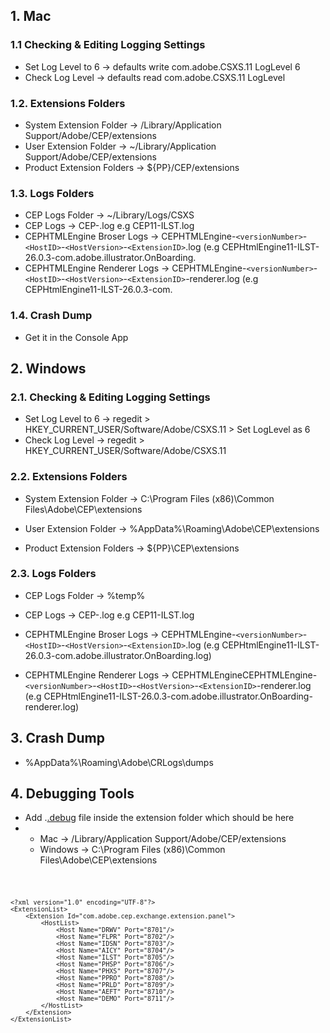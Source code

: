 ## 1. Mac

### 1.1 Checking & Editing Logging Settings

 - Set Log Level to 6 → defaults write com.adobe.CSXS.11 LogLevel 6
 - Check Log Level → defaults read com.adobe.CSXS.11 LogLevel

### 1.2. Extensions Folders

 - System Extension Folder → /Library/Application
   Support/Adobe/CEP/extensions
 - User Extension Folder → ~/Library/Application   
   Support/Adobe/CEP/extensions
 - Product Extension Folders → ${PP}/CEP/extensions

### 1.3. Logs Folders

 - CEP Logs Folder → ~/Library/Logs/CSXS
 - CEP Logs → CEP<Version Number>-<Product ID>.log e.g CEP11-ILST.log
 - CEPHTMLEngine Broser Logs → CEPHTMLEngine-`<versionNumber>`-`<HostID>`-`<HostVersion>`-`<ExtensionID>`.log (e.g
   CEPHtmlEngine11-ILST-26.0.3-com.adobe.illustrator.OnBoarding.
 - CEPHTMLEngine Renderer Logs → CEPHTMLEngine-`<versionNumber>`-`<HostID>`-`<HostVersion>`-`<ExtensionID>`-renderer.log
   (e.g CEPHtmlEngine11-ILST-26.0.3-com. 
   
### 1.4. Crash Dump
 - Get it in the Console App

## 2. Windows

### 2.1. Checking & Editing Logging Settings

 - Set Log Level to 6 → regedit >
   HKEY_CURRENT_USER/Software/Adobe/CSXS.11 > Set LogLevel as 6
 - Check Log Level → regedit > HKEY_CURRENT_USER/Software/Adobe/CSXS.11

### 2.2. Extensions Folders

 - System Extension Folder → C:\Program Files (x86)\Common
   Files\Adobe\CEP\extensions

- User Extension Folder → %AppData%\Roaming\Adobe\CEP\extensions

- Product Extension Folders → ${PP}\CEP\extensions

### 2.3. Logs Folders

- CEP Logs Folder → %temp%

- CEP Logs → CEP<Version Number>-<Product ID>.log e.g CEP11-ILST.log

- CEPHTMLEngine Broser Logs → CEPHTMLEngine-`<versionNumber>`-`<HostID>`-`<HostVersion>`-`<ExtensionID>`.log (e.g CEPHtmlEngine11-ILST-26.0.3-com.adobe.illustrator.OnBoarding.log)

- CEPHTMLEngine Renderer Logs → CEPHTMLEngineCEPHTMLEngine-`<versionNumber>`-`<HostID>`-`<HostVersion>`-`<ExtensionID>`-renderer.log (e.g CEPHtmlEngine11-ILST-26.0.3-com.adobe.illustrator.OnBoarding-renderer.log)

  

## 3. Crash Dump

 - %AppData%\Roaming\Adobe\CRLogs\dumps

## 4. Debugging Tools

- Add .[.debug](./.debug) file inside the extension folder which should be here 
- - Mac → /Library/Application
   Support/Adobe/CEP/extensions
   - Windows →  C:\Program Files (x86)\Common
   Files\Adobe\CEP\extensions
   
<Code> 

    <?xml version="1.0" encoding="UTF-8"?> 
    <ExtensionList>
        <Extension Id="com.adobe.cep.exchange.extension.panel">
            <HostList>
            	<Host Name="DRWV" Port="8701"/>
                <Host Name="FLPR" Port="8702"/>
                <Host Name="IDSN" Port="8703"/>
                <Host Name="AICY" Port="8704"/>
                <Host Name="ILST" Port="8705"/>
                <Host Name="PHSP" Port="8706"/>
                <Host Name="PHXS" Port="8707"/>
                <Host Name="PPRO" Port="8708"/>
                <Host Name="PRLD" Port="8709"/>
                <Host Name="AEFT" Port="8710"/>
                <Host Name="DEMO" Port="8711"/>
            </HostList>
        </Extension>
    </ExtensionList>


